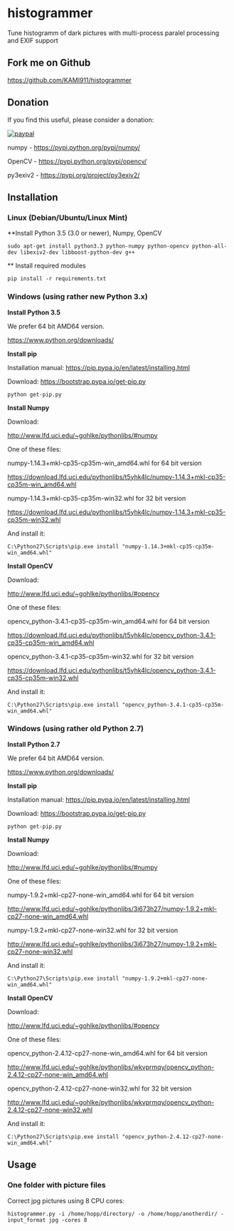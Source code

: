 # histogrammer

Tune histogramm of dark pictures with multi-process paralel processing and EXIF support

## Fork me on Github

https://github.com/KAMI911/histogrammer

## Donation

If you find this useful, please consider a donation:

[![paypal](https://www.paypalobjects.com/en_US/i/btn/btn_donateCC_LG.gif)](https://www.paypal.com/cgi-bin/webscr?cmd=_s-xclick&hosted_button_id=RLQZ58B26XSLA)

numpy - https://pypi.python.org/pypi/numpy/

OpenCV - https://pypi.python.org/pypi/opencv/

py3exiv2 - https://pypi.org/project/py3exiv2/

## Installation

### Linux (Debian/Ubuntu/Linux Mint)

**Install Python 3.5 (3.0 or newer), Numpy, OpenCV

```
sudo apt-get install python3.3 python-numpy python-opencv python-all-dev libexiv2-dev libboost-python-dev g++
```

** Install required modules

```
pip install -r requirements.txt
```

### Windows (using rather new Python 3.x)

**Install Python 3.5**

We prefer 64 bit AMD64 version.

https://www.python.org/downloads/

**Install pip**

Installation manual: https://pip.pypa.io/en/latest/installing.html

Download: https://bootstrap.pypa.io/get-pip.py

```
python get-pip.py
```

**Install Numpy**

Download:

http://www.lfd.uci.edu/~gohlke/pythonlibs/#numpy

One of these files:

numpy-1.14.3+mkl-cp35-cp35m-win_amd64.whl for 64 bit version

https://download.lfd.uci.edu/pythonlibs/t5yhk4lc/numpy-1.14.3+mkl-cp35-cp35m-win_amd64.whl

numpy-1.14.3+mkl-cp35-cp35m-win32.whl for 32 bit version

https://download.lfd.uci.edu/pythonlibs/t5yhk4lc/numpy-1.14.3+mkl-cp35-cp35m-win32.whl

And install it:

```
C:\Python27\Scripts\pip.exe install "numpy-1.14.3+mkl-cp35-cp35m-win_amd64.whl"
```

**Install OpenCV**

Download:

http://www.lfd.uci.edu/~gohlke/pythonlibs/#opencv

One of these files:

opencv_python-3.4.1-cp35-cp35m-win_amd64.whl for 64 bit version

https://download.lfd.uci.edu/pythonlibs/t5yhk4lc/opencv_python-3.4.1-cp35-cp35m-win_amd64.whl

opencv_python-3.4.1-cp35-cp35m-win32.whl for 32 bit version

https://download.lfd.uci.edu/pythonlibs/t5yhk4lc/opencv_python-3.4.1-cp35-cp35m-win32.whl

And install it:

```
C:\Python27\Scripts\pip.exe install "opencv_python-3.4.1-cp35-cp35m-win_amd64.whl"
```

### Windows (using rather old Python 2.7)

**Install Python 2.7**

We prefer 64 bit AMD64 version.

https://www.python.org/downloads/

**Install pip**

Installation manual: https://pip.pypa.io/en/latest/installing.html

Download: https://bootstrap.pypa.io/get-pip.py

```
python get-pip.py
```

**Install Numpy**

Download:

http://www.lfd.uci.edu/~gohlke/pythonlibs/#numpy

One of these files:

numpy-1.9.2+mkl-cp27-none-win_amd64.whl for 64 bit version

http://www.lfd.uci.edu/~gohlke/pythonlibs/3i673h27/numpy-1.9.2+mkl-cp27-none-win_amd64.whl

numpy-1.9.2+mkl-cp27-none-win32.whl for 32 bit version

http://www.lfd.uci.edu/~gohlke/pythonlibs/3i673h27/numpy-1.9.2+mkl-cp27-none-win32.whl

And install it:

```
C:\Python27\Scripts\pip.exe install "numpy-1.9.2+mkl-cp27-none-win_amd64.whl"
```

**Install OpenCV**

Download:

http://www.lfd.uci.edu/~gohlke/pythonlibs/#opencv

One of these files:

opencv_python-2.4.12-cp27-none-win_amd64.whl for 64 bit version

http://www.lfd.uci.edu/~gohlke/pythonlibs/wkvprmqy/opencv_python-2.4.12-cp27-none-win_amd64.whl

opencv_python-2.4.12-cp27-none-win32.whl for 32 bit version

http://www.lfd.uci.edu/~gohlke/pythonlibs/wkvprmqy/opencv_python-2.4.12-cp27-none-win32.whl

And install it:

```
C:\Python27\Scripts\pip.exe install "opencv_python-2.4.12-cp27-none-win_amd64.whl"
```

## Usage

### One folder with picture files

Correct jpg pictures using 8 CPU cores:

```
histogrammer.py -i /home/hopp/directory/ -o /home/hopp/anotherdir/ -input_format jpg -cores 8
```
